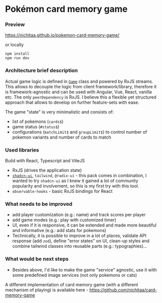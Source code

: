 # Pokémon card memory game

### Preview

https://nichitaa.github.io/pokemon-card-memory-game/

or locally
```shell
npm install
npm run dev
```

### Architecture brief description

Actual game logic is defined in [`Game`](./src/game/game.ts) class and powered by RxJS streams.
This allows to decouple the logic from client framework/library, therefore it is framework-agnostic
and can be used with Angular, Vue, React, vanilla etc. The only `peerDependency` is RxJS. I believe this a flexible
yet structured approach that allows to develop on further feature-sets with ease.

The game "state" is very minimalistic and consists of:

- list of pokemons (`cards$`)
- game status (`#status$`)
- configurations (`matchLimit$` and `groupLimit$`) to control number of pokemon variants and number of cards to match

### Used libraries

Build with React, Typescript and ViteJS

- RxJS (drives the application state)
- [`shadcn-ui`](https://github.com/shadcn-ui/ui), `tailwind`, `@radix-ui` - this pack comes in combination, I wanted to
  try `shadcn-ui` as I knew it gained a lot of community popularity and involvement, so this is my first try with this
  tool.
- `observable-hooks` - basic RxJS bindings for React

### What needs to be improved

- add player customization (e.g.: name) and track scores per player
- add game modes (e.g.: play with customized timer)
- UI, even if it is responsive, it can be extended and made more beautiful and informative (e.g.: add stats for
  pokemons)
- Technically, it is possible to improve in a lot of places, validate API response (add `zod`), define "error states" on
  UI, clean-up styles and combine tailwind classes into reusable parts (e.g.: typographies)...

### What would be next steps

- Besides above, I'd like to make the game "service" agnostic, use it with some predefined image services (not only
  pokemons or cats)

A different implementation of card memory game (with a different mechanism of playing) is available here - https://github.com/nichitaa/card-memory-game